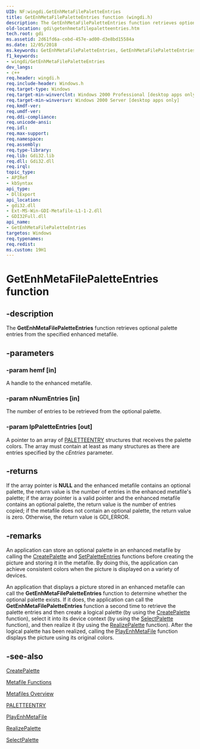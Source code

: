 ```yaml
---
UID: NF:wingdi.GetEnhMetaFilePaletteEntries
title: GetEnhMetaFilePaletteEntries function (wingdi.h)
description: The GetEnhMetaFilePaletteEntries function retrieves optional palette entries from the specified enhanced metafile.
old-location: gdi\getenhmetafilepaletteentries.htm
tech.root: gdi
ms.assetid: 2d61fd6a-cebd-457e-ad00-d3e8bd15584a
ms.date: 12/05/2018
ms.keywords: GetEnhMetaFilePaletteEntries, GetEnhMetaFilePaletteEntries function [Windows GDI], _win32_GetEnhMetaFilePaletteEntries, gdi.getenhmetafilepaletteentries, wingdi/GetEnhMetaFilePaletteEntries
f1_keywords:
- wingdi/GetEnhMetaFilePaletteEntries
dev_langs:
- c++
req.header: wingdi.h
req.include-header: Windows.h
req.target-type: Windows
req.target-min-winverclnt: Windows 2000 Professional [desktop apps only]
req.target-min-winversvr: Windows 2000 Server [desktop apps only]
req.kmdf-ver: 
req.umdf-ver: 
req.ddi-compliance: 
req.unicode-ansi: 
req.idl: 
req.max-support: 
req.namespace: 
req.assembly: 
req.type-library: 
req.lib: Gdi32.lib
req.dll: Gdi32.dll
req.irql: 
topic_type:
- APIRef
- kbSyntax
api_type:
- DllExport
api_location:
- gdi32.dll
- Ext-MS-Win-GDI-Metafile-L1-1-2.dll
- GDI32Full.dll
api_name:
- GetEnhMetaFilePaletteEntries
targetos: Windows
req.typenames: 
req.redist: 
ms.custom: 19H1
---
```


# GetEnhMetaFilePaletteEntries function


## -description


The <b>GetEnhMetaFilePaletteEntries</b> function retrieves optional palette entries from the specified enhanced metafile.


## -parameters




### -param hemf [in]

A handle to the enhanced metafile.


### -param nNumEntries [in]

The number of entries to be retrieved from the optional palette.


### -param lpPaletteEntries [out]

A pointer to an array of <a href="https://docs.microsoft.com/previous-versions/dd162769(v=vs.85)">PALETTEENTRY</a> structures that receives the palette colors. The array must contain at least as many structures as there are entries specified by the <i>cEntries</i> parameter.


## -returns



If the array pointer is <b>NULL</b> and the enhanced metafile contains an optional palette, the return value is the number of entries in the enhanced metafile's palette; if the array pointer is a valid pointer and the enhanced metafile contains an optional palette, the return value is the number of entries copied; if the metafile does not contain an optional palette, the return value is zero. Otherwise, the return value is GDI_ERROR.




## -remarks



An application can store an optional palette in an enhanced metafile by calling the <a href="https://docs.microsoft.com/windows/desktop/api/wingdi/nf-wingdi-createpalette">CreatePalette</a> and <a href="https://docs.microsoft.com/windows/desktop/api/wingdi/nf-wingdi-setpaletteentries">SetPaletteEntries</a> functions before creating the picture and storing it in the metafile. By doing this, the application can achieve consistent colors when the picture is displayed on a variety of devices.

An application that displays a picture stored in an enhanced metafile can call the <b>GetEnhMetaFilePaletteEntries</b> function to determine whether the optional palette exists. If it does, the application can call the <b>GetEnhMetaFilePaletteEntries</b> function a second time to retrieve the palette entries and then create a logical palette (by using the <a href="https://docs.microsoft.com/windows/desktop/api/wingdi/nf-wingdi-createpalette">CreatePalette</a> function), select it into its device context (by using the <a href="https://docs.microsoft.com/windows/desktop/api/wingdi/nf-wingdi-selectpalette">SelectPalette</a> function), and then realize it (by using the <a href="https://docs.microsoft.com/windows/desktop/api/wingdi/nf-wingdi-realizepalette">RealizePalette</a> function). After the logical palette has been realized, calling the <a href="https://docs.microsoft.com/windows/desktop/api/wingdi/nf-wingdi-playenhmetafile">PlayEnhMetaFile</a> function displays the picture using its original colors.




## -see-also




<a href="https://docs.microsoft.com/windows/desktop/api/wingdi/nf-wingdi-createpalette">CreatePalette</a>



<a href="https://docs.microsoft.com/windows/desktop/gdi/metafile-functions">Metafile Functions</a>



<a href="https://docs.microsoft.com/windows/desktop/gdi/metafiles">Metafiles Overview</a>



<a href="https://docs.microsoft.com/previous-versions/dd162769(v=vs.85)">PALETTEENTRY</a>



<a href="https://docs.microsoft.com/windows/desktop/api/wingdi/nf-wingdi-playenhmetafile">PlayEnhMetaFile</a>



<a href="https://docs.microsoft.com/windows/desktop/api/wingdi/nf-wingdi-realizepalette">RealizePalette</a>



<a href="https://docs.microsoft.com/windows/desktop/api/wingdi/nf-wingdi-selectpalette">SelectPalette</a>
 

 


